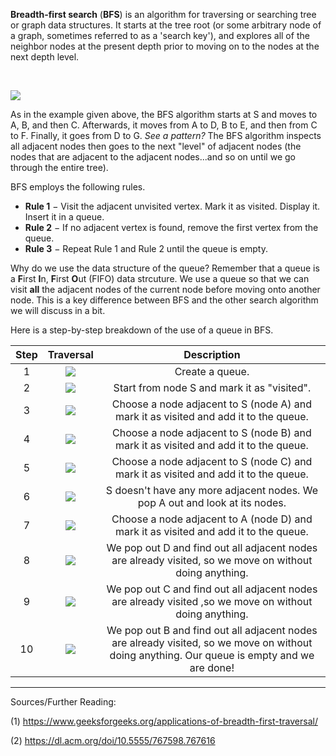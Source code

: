 <!--title={Breadth First Search}-->

<!--badges={Algorithms:15}-->

<!--concepts={Breadth First Search}-->

**Breadth-first search** (**BFS**) is an algorithm for traversing or searching tree or graph data structures. It starts at the tree root (or some arbitrary node of a graph, sometimes referred to as a 'search key'), and explores all of the neighbor nodes at the present depth prior to moving on to the nodes at the next depth level. 

​	

![](https://i.ibb.co/R4qwZL4/BFS.png)

As in the example given above, the BFS algorithm starts at S and moves to A, B, and then C. Afterwards, it moves from A to D,  B to E, and then from C to F. Finally, it goes from D to G. *See a pattern?* The BFS algorithm inspects all adjacent nodes then goes to the next "level" of adjacent nodes (the nodes that are adjacent to the adjacent nodes...and so on until we go through the entire tree). 

BFS employs the following rules.

- **Rule 1** − Visit the adjacent unvisited vertex. Mark it as visited. Display it. Insert it in a queue.
- **Rule 2** − If no adjacent vertex is found, remove the first vertex from the queue.
- **Rule 3** − Repeat Rule 1 and Rule 2 until the queue is empty.

Why do we use the data structure of the queue? Remember that a queue is a **F**irst **I**n, **F**irst **O**ut (FIFO) data strcuture. We use a queue so that we can visit **all** the adjacent nodes of the current node before moving onto another node. This is a key difference between BFS and the other search algorithm we will discuss in a bit.

Here is a step-by-step breakdown of the use of a queue in BFS.  

| Step |                          Traversal                          |                         Description                          |
| :--: | :---------------------------------------------------------: | :----------------------------------------------------------: |
|  1   |  <img src="https://i.ibb.co/mbGZg4V/Traversal.png"></img>   |                       Create a queue.                        |
|  2   | <img src="https://i.ibb.co/8sPVmtJ/Traversal-1.png"></img>  |         Start from node S and mark it as "visited".          |
|  3   | <img src="https://i.ibb.co/tXRrNrF/Traversal-2.png"></img>  | Choose a node adjacent to S (node A) and mark it as visited and add it to the queue. |
|  4   | <img src="https://i.ibb.co/g9Gg6JZ/Traversal-3.png" ></img> | Choose a node adjacent to S (node B) and mark it as visited and add it to the queue. |
|  5   | <img src="https://i.ibb.co/k90hjd1/Traversal-4.png"></img>  | Choose a node adjacent to S (node C) and mark it as visited and add it to the queue. |
|  6   | <img src="https://i.ibb.co/pn0zxvv/Traversal-5.png"></img>  | S doesn't have any more adjacent nodes. We pop A out and look at its nodes. |
|  7   | <img src="https://i.ibb.co/RDVHCCG/Traversal-6.png"></img>  | Choose a node adjacent to A (node D) and mark it as visited and add it to the queue. |
|  8   |         ![](https://i.ibb.co/30KTfDH/Traversal.png)         | We pop out D and find out all adjacent nodes are already visited, so we move on without doing anything. |
|  9   |        ![](https://i.ibb.co/2twVBcF/Traversal-1.png)        | We pop out C and find out all adjacent nodes are already visited ,so we move on without doing anything. |
|  10  |        ![](https://i.ibb.co/HHvDtfj/Traversal-2.png)        | We pop out B and find out all adjacent nodes are already visited, so we move on without doing anything. Our queue is empty and we are done! |

***

Sources/Further Reading:

(1) https://www.geeksforgeeks.org/applications-of-breadth-first-traversal/

(2) https://dl.acm.org/doi/10.5555/767598.767616




